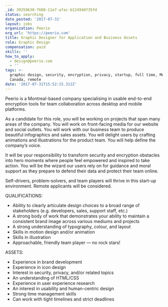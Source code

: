 ```yaml
---
_id: 39259630-7608-11e7-afac-b124940f35fd
status: searching
date_posted: '2017-07-31'
layout: jobs
organization: Peerio
org_url: 'https://peerio.com'
title: Graphic Designer for Application and Business Assets
role: Graphic Design
compensation: paid
skills: ''
how_to_apply:
  - design@peerio.com
  - ''
tags: >-
  graphic design, security, encryption, privacy, startup, full time, Montreal,
  Canada, remote
date: '2017-07-31T15:52:15.312Z'
---
```

Peerio is a Montreal-based company specialising in usable end-to-end encryption tools for team collaboration across desktop and mobile platforms. 

As a candidate for this role, you will be working on projects that span many areas of the company. You will work on front-facing media for our website and social outlets. You will work with our business team to produce beautiful infographics and sales assets. You will delight users by crafting animations and illustrations for the product team. You will help define the company’s voice.

It will be your responsibility to transform security and encryption obstacles into hero moments where people feel empowered and inspired to take action. You will be the wizard our users rely on for guidance and moral support as they prepare to defend their data and protect their team online.

Self-drivers, problem-solvers, and team players will thrive in this start-up environment. Remote applicants will be considered.

QUALIFICATIONS:
* Ability to clearly articulate design choices to a broad range of stakeholders (e.g. developers, sales, support staff, etc.)
* A strong body of work that demonstrates your ability to maintain a consistent brand image across various mediums and projects
* A strong understanding of typography, colour, and layout
* Skills in motion design and/or animation
* Skills in illustration
* Approachable, friendly team player — no rock stars!

ASSETS:
* Experience in brand development
* Experience in icon design
* Interest in security, privacy, and/or related topics
* An understanding of HTML/CSS
* Experience in user experience research
* An interest in usability and human-centric design
* Strong time management skills
* Can work with tight timelines and strict deadlines
